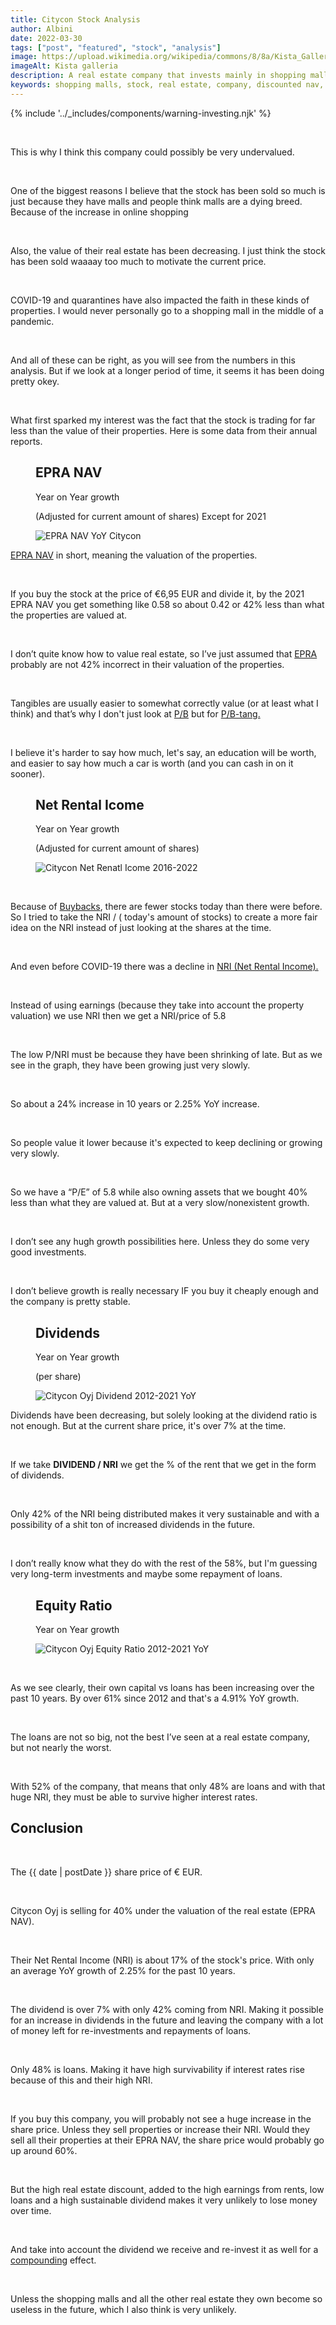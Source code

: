 ```yaml
---
title: Citycon Stock Analysis
author: Albini
date: 2022-03-30
tags: ["post", "featured", "stock", "analysis"]
image: https://upload.wikimedia.org/wikipedia/commons/8/8a/Kista_Galleria_Entrance_-_oct17.jpg
imageAlt: Kista galleria
description: A real estate company that invests mainly in shopping malls is selling so low it's starting to get really interesting.
keywords: shopping malls, stock, real estate, company, discounted nav, value
---
```


{% include '../_includes/components/warning-investing.njk' %}

<br>
<p>
    This is why I think this company could possibly be very undervalued.
</p>
<br>
<p>
    One of the biggest reasons I believe that the stock has been sold so much is just because they have malls and people think malls are a dying breed. Because of the increase in online shopping
</p>
<br>
<p>
    Also, the value of their real estate has been decreasing. I just think the stock has been sold waaaay too much to motivate the current price.
</p>
<br>
<p>
    COVID-19 and quarantines have also impacted the faith in these kinds of properties. I would never personally go to a shopping mall in the middle of a pandemic.
</p>

<br>
<p>
    And all of these can be right, as you will see from the numbers in this analysis. But if we look at a longer period of time, it seems it has been doing pretty okey.
</p>

<br>
<p>
    What first sparked my interest was the fact that the stock is trading for far less than the value of their properties. Here is some data from their annual reports.
</p>

<figure>
    <figcaption class="text-centered">
        <h2 class="mr-top">EPRA NAV</h2>
        <p>Year on Year growth</p>
        <p class="text-light">(Adjusted for current amount of shares) Except for 2021</p>
    </figcaption>
    <img src="https://i.imgur.com/QVRlQaL.png" alt="EPRA NAV YoY Citycon" class="zoom">
</figure>

<p>
    <a href="https://quoteddata.com/glossary/epra-nav/" target="_blank">EPRA NAV</a>
    in short, meaning the valuation of the properties.
</p>

<br>
<p>
    If you buy the stock at the price of €6,95 EUR and divide it, by the 2021 EPRA NAV you get something like 0.58 so about 0.42 or 42% less than what the properties are valued at.
</p>

<br>
<p>
    I don’t quite know how to value real estate, so I’ve just assumed that
    <a href="https://www.epra.com/" target="_blank">EPRA</a>
    probably are not 42% incorrect in their valuation of the properties. 
</p>

<br>
<p>
    Tangibles are usually easier to somewhat correctly value (or at least what I think) and that’s why I don't just look at 
    <a href="https://www.investopedia.com/terms/p/price-to-bookratio.asp" target="_blank">P/B</a>
     but for 
    <a href="https://www.investopedia.com/terms/t/tbvps.asp" target="_blank">P/B-tang.</a>
</p>

<br>
<p>
    I believe it's harder to say how much, let's say, an education will be worth, and easier to say how much a car is worth (and you can cash in on it sooner).
</p>

<figure>
    <figcaption class="text-centered">
        <h2 class="mr-top">Net Rental Icome</h2>
        <p>Year on Year growth</p>
        <p class="text-light">(Adjusted for current amount of shares)</p>
    </figcaption>
    <img src="https://i.imgur.com/eog2aTj.png" alt="Citycon Net Renatl Icome 2016-2022" class="zoom">
</figure>

<br>
<p>
    Because of 
    <a href="https://www.investopedia.com/terms/b/buyback.asp" target="_blank">Buybacks</a>,
    there are fewer stocks today than there were before. So I tried to take the NRI / ( today's amount of stocks) to create a more fair idea on the NRI instead of just looking at the shares at the time.
</p>

<br>
<p>
    And even before COVID-19 there was a decline in 
    <a href="https://www.healthcare.gov/glossary/net-rental-income/" target="_blank">NRI (Net Rental Income).</a>
</p>

<br>
<p>
    Instead of using earnings (because they take into account the property valuation) we use NRI then we get a NRI/price of 5.8 
</p>

<br>
<p>
    The low P/NRI must be because they have been shrinking of late. But as we see in the graph, they have been growing just very slowly.
</p>

<br>
<p>
    So about a <span class="text-plus">24%</span> increase in 10 years or <span class="text-plus">2.25%</span> YoY increase.
</p>

<br>
<p>
    So people value it lower because it's expected to keep declining or growing very slowly.
</p>

<br>
<p>
    So we have a “P/E” of 5.8 while also owning assets that we bought <span class="text-plus">40%</span> less than what they are valued at.
    But at a very slow/nonexistent growth.
</p>

<br>
<p>
    I don’t see any hugh growth possibilities here. Unless they do some very good investments.
</p>

<br>
<p>
    I don’t believe growth is really necessary IF you buy it cheaply enough and the company is pretty stable.
</p>

<figure>
    <figcaption class="text-centered">
        <h2 class="mr-top">Dividends</h2>
        <p>Year on Year growth</p>
        <p class="text-light">(per share)</p>
    </figcaption>
    <img src="https://i.imgur.com/pU7pLvy.png" alt="Citycon Oyj Dividend 2012-2021 YoY" class="zoom">
</figure>

<p>
    Dividends have been decreasing, but solely looking at the dividend ratio is not enough.
     But at the current share price, it's over 7% at the time.
</p>

<br>
<p>
    If we take <b>DIVIDEND / NRI</b> we get the % of the rent that we get in the form of dividends. 
</p>

<br>
<p>
    Only 42% of the NRI being distributed makes it very sustainable and with a possibility of a shit ton of increased dividends in the future.
</p>

<br>
<p>
    I don’t  really know what they do with the rest of the 58%, but I'm guessing very long-term investments and maybe some repayment of loans.
</p>

<figure>
    <figcaption class="text-centered">
        <h2 class="mr-top">Equity Ratio</h2>
        <p>Year on Year growth</p>
    </figcaption>
    <img src="https://i.imgur.com/I94stnN.png" alt="Citycon Oyj Equity Ratio 2012-2021 YoY" class="zoom">
</figure>

<br>
<p>
    As we see clearly, their own capital vs loans has been increasing over the past 10 years.
    By over <span class="text-plus">61%</span> since 2012 and that's a <span class="text-plus">4.91%</span> YoY growth.
</p>
<br>
<p>
    The loans are not so big, not the best I’ve seen at a real estate company, but not nearly the worst.
</p>

<br>
<p>
    With 52% of the company, that means that only 48% are loans and with that huge NRI, they must be able to survive higher interest rates.
</p>

<h2 class="color-special text-underline mr-top">Conclusion</h2>

<br>
<p>
    The <span>{{ date | postDate }}</span> share price of €<span id="citycon"></span> EUR.
</p>

<br>
<p>
    Citycon Oyj is selling for <span class="text-plus">40%</span> under the valuation of the real estate (EPRA NAV).
</p>

<br>
<p>
    Their Net Rental Income (NRI) is about 17% of the stock's price.
     With only an average YoY growth of <span class="text-plus">2.25%</span> for the past 10 years.
</p>

<br>
<p>
    The dividend is over <span class="text-plus">7%</span> with only 42% coming from NRI.
    Making it possible for an increase in dividends in the future and leaving the company with a lot of money left for re-investments and repayments of loans.
</p>

<br>
<p>
    Only 48% is loans. Making it have high survivability if interest rates rise because of this and their high NRI.
</p>

<br>
<p>
    If you buy this company, you will probably not see a huge increase in the share price. Unless they sell properties or increase their NRI. Would they sell all their properties at their EPRA NAV, the share price would probably go up around <span class="text-plus">60%</span>.
</p>

<br>
<p>
    But the high real estate discount, added to the high earnings from rents, low loans and a high sustainable dividend makes it very unlikely to lose money over time.
</p>

<br>
<p>
    And take into account the dividend we receive and re-invest it as well for a 
    <a href="https://www.investopedia.com/terms/c/compounding.asp" target="_blank">compounding</a> effect.
</p>

<br>
<p>
    Unless the shopping malls and all the other real estate they own become so useless in the future, which I also think is very unlikely.
</p>